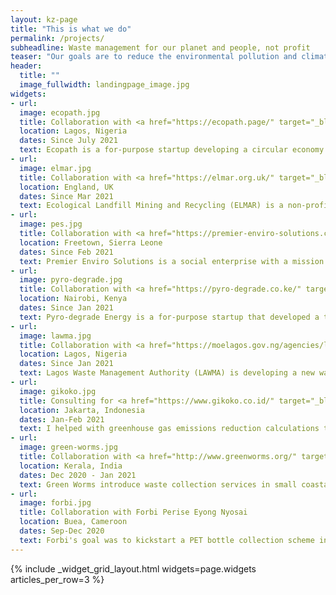 ```yaml
---
layout: kz-page
title: "This is what we do"
permalink: /projects/
subheadline: Waste management for our planet and people, not profit
teaser: "Our goals are to reduce the environmental pollution and climate impact associated with waste, and to minimise the impact of waste on human and animal health. Here is what we do to achieve these goals:"
header:
  title: ""
  image_fullwidth: landingpage_image.jpg
widgets:
- url:
  image: ecopath.jpg
  title: Collaboration with <a href="https://ecopath.page/" target="_blank">Ecopath</a> 
  location: Lagos, Nigeria
  dates: Since July 2021
  text: Ecopath is a for-purpose startup developing a circular economy for photocopier, printer and duplicator cartridges in Nigeria. Remanufacturing cartridges sounds like a simple idea, but until now it has not been done anywhere in West Africa. I am helping them with developing a business plan, with branding and fundraising.
- url:
  image: elmar.jpg
  title: Collaboration with <a href="https://elmar.org.uk/" target="_blank">ELMAR</a>
  location: England, UK
  dates: Since Mar 2021
  text: Ecological Landfill Mining and Recycling (ELMAR) is a non-profit dedicated to tackling breached historic landfills in the UK that are leaching pollution into the environment. I am helping with identifying potential strategic partnerships and with researching technologies for landfill mining and recycling of different types of extracted waste.
- url:
  image: pes.jpg
  title: Collaboration with <a href="https://premier-enviro-solutions.com/" target="_blank">Premier Enviro Solutions</a>
  location: Freetown, Sierra Leone
  dates: Since Feb 2021
  text: Premier Enviro Solutions is a social enterprise with a mission to provide innovative, sustainable and affordable waste management solutions. I am helping them with projects related to processing plastic waste into building blocks, and safe disposal of medical waste.
- url:
  image: pyro-degrade.jpg
  title: Collaboration with <a href="https://pyro-degrade.co.ke/" target="_blank">Pyro-degrade Energy</a>
  location: Nairobi, Kenya
  dates: Since Jan 2021
  text: Pyro-degrade Energy is a for-purpose startup that developed a technology to produce pyro-diesel from plastic waste. Pyro-diesel is an environmentally friendly diesel substitute - it is almost sulphur free and has a low carbon footprint. I am helping them with fundraising for their first industrial scale plant.
- url:
  image: lawma.jpg
  title: Collaboration with <a href="https://moelagos.gov.ng/agencies/lagos-state-waste-management-authority-lawma-2/" target="_blank">LAWMA</a>
  location: Lagos, Nigeria
  dates: Since Jan 2021
  text: Lagos Waste Management Authority (LAWMA) is developing a new waste management strategy for Lagos, a city of more than 22 million people. I am advising them on technologies, partnerships and funding mechanisms that could be appropriate for this city.
- url:
  image: gikoko.jpg
  title: Consulting for <a href="https://www.gikoko.co.id/" target="_blank">Gikoko Kogyo Indonesia</a> 
  location: Jakarta, Indonesia
  dates: Jan-Feb 2021
  text: I helped with greenhouse gas emissions reduction calculations to evaluate a municipal solid waste infrastructure project involving multiple technologies. The proposed project included waste sorting and shredding machinery powered by in-house refuse-derived fuel, an anaerobic digestion system and other technologies.
- url:
  image: green-worms.jpg
  title: Collaboration with <a href="http://www.greenworms.org/" target="_blank">Green Worms</a>
  location: Kerala, India
  dates: Dec 2020 - Jan 2021
  text: Green Worms introduce waste collection services in small coastal towns in India. I was helping them with developing external communications strategy. My goals were to improve their engagement with stakeholders and to assist with initiating collaborations with organisations outside India.
- url:
  image: forbi.jpg
  title: Collaboration with Forbi Perise Eyong Nyosai
  location: Buea, Cameroon
  dates: Sep-Dec 2020
  text: Forbi's goal was to kickstart a PET bottle collection scheme in schools in Buea, Cameroon to both increase the plastic recycling rate in the country and to educate kids about waste related challenges. I helped Forbi with writing the project proposal, making a budget and with the application process.
---
```


{% include _widget_grid_layout.html widgets=page.widgets articles_per_row=3 %}
